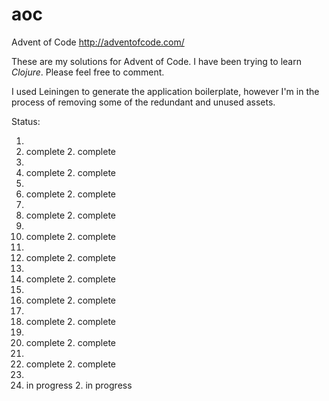 # aoc
Advent of Code  http://adventofcode.com/


These are my solutions for Advent of Code. I have been trying to learn _Clojure_. Please feel free to comment.

I used Leiningen to generate the application boilerplate, however I'm in the process of removing some of the redundant and unused assets.

Status:

1.
  1. complete    2. complete
2.
  1. complete    2. complete
3.
  1. complete    2. complete
4.
  1. complete    2. complete
5.
  1. complete    2. complete
6.
  1. complete    2. complete
7.
  1. complete    2. complete
8.
  1. complete    2. complete
9.
  1. complete    2. complete
10.
  1. complete    2. complete
11.
  1. complete    2. complete
12.
  1. in progress 2. in progress
